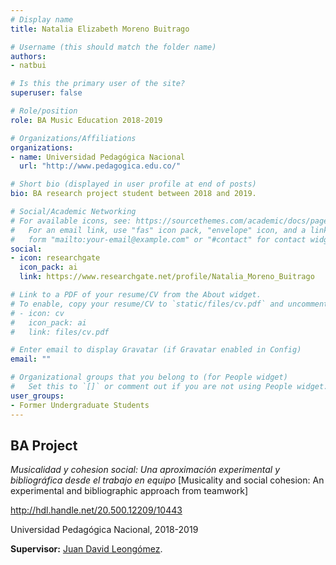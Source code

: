 ```yaml
---
# Display name
title: Natalia Elizabeth Moreno Buitrago

# Username (this should match the folder name)
authors:
- natbui

# Is this the primary user of the site?
superuser: false

# Role/position
role: BA Music Education 2018-2019

# Organizations/Affiliations
organizations:
- name: Universidad Pedagógica Nacional
  url: "http://www.pedagogica.edu.co/"

# Short bio (displayed in user profile at end of posts)
bio: BA research project student between 2018 and 2019.

# Social/Academic Networking
# For available icons, see: https://sourcethemes.com/academic/docs/page-builder/#icons
#   For an email link, use "fas" icon pack, "envelope" icon, and a link in the
#   form "mailto:your-email@example.com" or "#contact" for contact widget.
social:
- icon: researchgate
  icon_pack: ai
  link: https://www.researchgate.net/profile/Natalia_Moreno_Buitrago

# Link to a PDF of your resume/CV from the About widget.
# To enable, copy your resume/CV to `static/files/cv.pdf` and uncomment the lines below.
# - icon: cv
#   icon_pack: ai
#   link: files/cv.pdf

# Enter email to display Gravatar (if Gravatar enabled in Config)
email: ""

# Organizational groups that you belong to (for People widget)
#   Set this to `[]` or comment out if you are not using People widget.
user_groups:
- Former Undergraduate Students
---
```


## **BA Project**  

*Musicalidad y cohesion social: Una aproximación experimental y bibliográfica desde el trabajo en equipo* [Musicality and social cohesion: An experimental and bibliographic approach from teamwork]

<a href="http://hdl.handle.net/20.500.12209/10443" target="_blank">http://hdl.handle.net/20.500.12209/10443</a>

Universidad Pedagógica Nacional, 2018-2019

**Supervisor:** [Juan David Leongómez](/en/#about).
